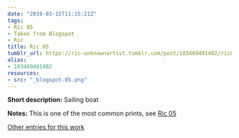 ```yaml
---
date: "2019-03-15T11:15:21Z"
tags:
- Ric 05
- Taken from Blogspot
- Ric
title: Ric 05
tumblr_url: https://ric-unknownartist.tumblr.com/post/183469491482/ric05
alias:
- 183469491482
resources:
- src: "_blogspot-05.png"
---
```


**Short description:** Sailing boat

**Notes:** This is one of the most common prints, see [Ric 05](/tags/Ric-05)

[Other entries for this work](/tags/Ric-05)
